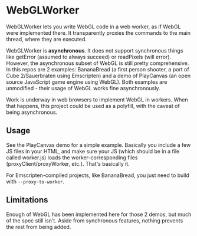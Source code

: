 WebGLWorker
===========

WebGLWorker lets you write WebGL code in a web worker, as if WebGL were implemented there. It transparently proxies the commands to the main thread, where they are executed.

WebGLWorker is **asynchronous**. It does not support synchronous things like getError (assumed to always succeed) or readPixels (will error). However, the asynchronous subset of WebGL is still pretty comprehensive. In this repos are 2 examples: BananaBread (a first person shooter, a port of Cube 2/Sauerbraten using Emscripten) and a demo of PlayCanvas (an open source JavaScript game engine using WebGL). Both examples are unmodified - their usage of WebGL works fine asynchronously.

Work is underway in web browsers to implement WebGL in workers. When that happens, this project could be used as a polyfill, with the caveat of being asynchronous.


Usage
-----

See the PlayCanvas demo for a simple example. Basically you include a few JS files in your HTML, and make sure your JS (which should be in a file called worker.js) loads the worker-corresponding files (proxyClient/proxyWorker, etc.). That's basically it.

For Emscripten-compiled projects, like BananaBread, you just need to build with `--proxy-to-worker`.


Limitations
-----------

Enough of WebGL has been implemented here for those 2 demos, but much of the spec still isn't. Aside from synchronous features, nothing prevents the rest from being added.

